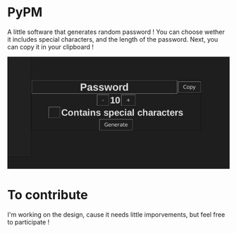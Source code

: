# PyPM
A little software that generates random password !
You can choose wether it includes special characters, and the length of the password. Next, you can copy it in your clipboard !

![alt text](https://github.com/EvanKoe/PyPM/blob/main/image.png)

# To contribute
I'm working on the design, cause it needs little imporvements, but feel free to participate !
